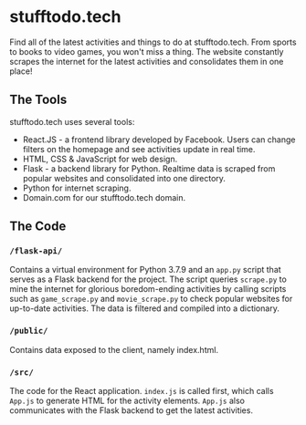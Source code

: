 # stufftodo.tech

Find all of the latest activities and things to do at stufftodo.tech.
From sports to books to video games, you won't miss a thing. The website
constantly scrapes the internet for the latest activities and consolidates
them in one place!

## The Tools
stufftodo.tech uses several tools:
* React.JS - a frontend library developed by Facebook. Users can change
filters on the homepage and see activities update in real time.
* HTML, CSS & JavaScript for web design.
* Flask - a backend library for Python. Realtime data is scraped from
popular websites and consolidated into one directory.
* Python for internet scraping.
* Domain.com for our stufftodo.tech domain.

## The Code

### `/flask-api/`
Contains a virtual environment for Python 3.7.9 and an `app.py` script that
serves as a Flask backend for the project. The script queries
`scrape.py` to mine the internet for glorious boredom-ending activities by calling scripts
such as `game_scrape.py` and `movie_scrape.py` to check popular websites
for up-to-date activities. The data is filtered and compiled into a dictionary.

### `/public/`
Contains data exposed to the client, namely index.html.

### `/src/`
The code for the React application. `index.js` is called first, which calls
`App.js` to generate HTML for the activity elements. `App.js` also communicates
with the Flask backend to get the latest activities.
